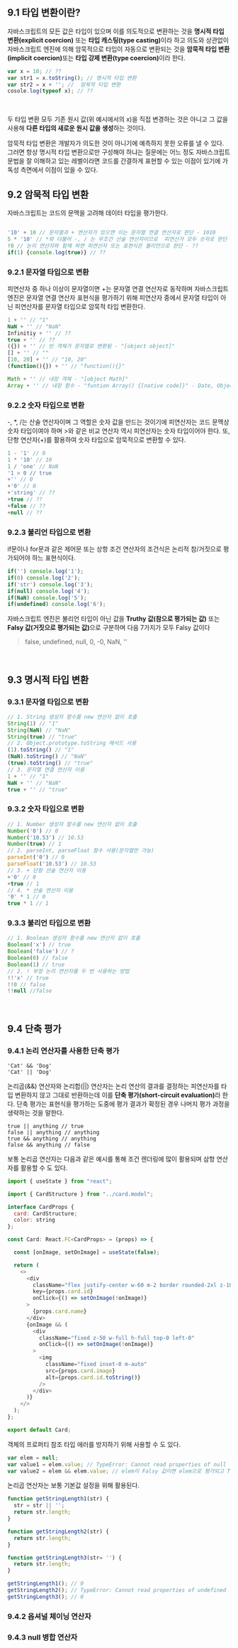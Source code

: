 ## 9.1 타입 변환이란?

자바스크립트의 모든 값은 타입이 있으며 이를 의도적으로 변환하는 것을 <b>명시적 타입 변환(explicit coercion)</b> 또는 <b>타입 캐스팅(type casting)</b>이라 하고
의도와 상관없이 자바스크립트 엔진에 의해 암묵적으로 타입이 자동으로 변환되는 것을 <b>암묵적 타입 변환(implicit coercion)</b>또는 <b>타입 강제 변환(type coercion)</b>이라 한다.

```javascript
var x = 10; // ??
var str1 = x.toString(); // 명시적 타입 변환
var str2 = x + ''; //  암묵적 타입 변환
cosole.log(typeof x); // ??
```

<br>

두 타입 변환 모두 기존 원시 값(위 예시에서의 x)을 직접 변경하는 것은 아니고 그 값을 사용해 <b>다른 타입의 새로운 원시 값을 생성</b>하는 것이다.

암묵적 타입 변환은 개발자가 의도한 것이 아니기에 예측하지 못한 오류를 낼 수 있다. 그러면 항상 명시적 타입 변환으로만 구성해야 하냐는 질문에는
어느 정도 자바스크립트 문법을 잘 이해하고 있는 레벨이라면 코드를 간결하게 표현할 수 있는 이점이 있기에 가독성 측면에서 이점이 있을 수 있다.

## 9.2 암묵적 타입 변환

자바스크립트는 코드의 문맥을 고려해 데이터 타입을 평가한다.

```javascript

'10' + 10 // 문자열과 + 연산자가 있으면 이는 문자열 연결 연산자로 판단 - 1010
5 * '10' // *와 더불어 -, / 는 무조건 산술 연산자이므로  피연산가 모두 숫자로 판단 - 50
!0 // 논리 연산자와 함께 하면 피연산자 또는 표현식은 불리언으로 판단 - ??
if(1) {console.log(true)} // ??
```

### 9.2.1 문자열 타입으로 변환

피연산자 중 하나 이상이 문자열이면 +는 문자열 연결 연산자로 동작하며
자바스크립트 엔진은 문자열 연결 연산자 표현식을 평가하기 위해 피연산자 중에서 문자열 타입이 아닌 피연산자를 문자열 타입으로 암묵적 타입 변환한다.

```javascript
1 + '' // "1"
NaN + '' // "NaN"
Infinitiy + '' // ??
true + '' // ??
({}) + '' // 빈 객체가 문자열로 변환됨 - "[object object]"
[] + '' // ""
[10, 20] + '' // "10, 20"
(function(){}) + '' // "function(){}"

Math + '' // 내장 객체 - "[object Math]"
Array + '' // 내장 함수 - "funtion Array() {[native code]}" - Date, Object, String, parseInt, ...

```

### 9.2.2 숫자 타입으로 변환

-, *, /는 산술 연산자이며 그 역할은 숫자 값을 만드는 것이기에 피연산자는 코드 문맥상 숫자 타입이여야 하며 >와 같은 비교 연산자 역시 피연산자는 숫자 타입이어야 한다.
또, 단항 연산자(+)를 활용하여 숫자 타입으로 암묵적으로 변환할 수 있다.

```javascript
1 - '1' // 0
1 * '10' // 10
1 / 'one' // NaN
'1 > 0 // true
+'' // 0
+'0' // 0
+'string' // ??
+true // ??
+false // ??
+null // ??
```
### 9.2.3 불리언 타입으로 변환

if문이나 for문과 같은 제어문 또는 상항 조건 연산자의 조건식은 논리적 참/거짓으로 평가되어야 하느 표현식이다.

```javascript
if('') console.log('1');
if(0) console.log('2');
if('str') console.log('3');
if(null) console.log('4');
if(NaN) console.log('5');
if(undefined) console.log('6');
```

자바스크립트 엔진은 불리언 타입이 아닌 값을 <b>Truthy 값(참으로 평가되는 값)</b> 또는 <b>Falsy 값(거짓으로 평가되는 값)</b>으로 구분하며
다음 7가지가 모두 Falsy 값이다
> false, undefined, null, 0, -0, NaN, ''

<br>

## 9.3 명시적 타입 변환

### 9.3.1 문자열 타입으로 변환

```javascript
// 1. String 생성자 함수를 new 연산자 없이 호출
String(1) // "1"
String(NaN) // "NaN"
String(true) // "true"
// 2. Object.prototype.toString 메서드 사용
(1).toString() // "1"
(NaN).toString() // "NaN"
(true).toString() // "true"
// 3. 문자열 연결 연산자 이용
1 + '' // "1"
NaN + '' // "NaN"
true + '' // "true"
```

### 9.3.2 숫자 타입으로 변환

```javascript
// 1. Number 생성자 함수를 new 연산자 없이 호출
Number('0') // 0
Number('10.53') // 10.53
Number(true) // 1
// 2. parseInt, parseFloat 함수 사용(문자열만 가능)
parseInt('0') // 0
parseFloat('10.53') // 10.53
// 3. + 단항 산술 연산자 이용
+'0' // 0
+true // 1
// 4. * 산술 연산자 이용
'0' * 1 // 0
true * 1 // 1
```

### 9.3.3 불리언 타입으로 변환

```javascript
// 1. Boolean 생성자 함수를 new 연산자 없이 호출
Boolean('x') // true
Boolean('false') // ?
Boolean(0) // false
Boolean(1) // true
// 2. ! 부정 논리 연산자를 두 번 사용하는 방법
!!'x' // true
!!0 // false
!!null //false
```

<br>

## 9.4 단축 평가

### 9.4.1 논리 연산자를 사용한 단축 평가

```javascipt
'Cat' && 'Dog'
'Cat' || 'Dog'
```

논리곱(&&) 연산자와 논리합(||) 연산자는 논리 연산의 결과를 결정하는 피연산자를 타입 변환하지 않고 그대로 반환하는데 이를 <b>단축 평가(short-circuit evaluation)</b>라 한다.
단축 평가는 표현식을 평가하는 도중에 평가 결과가 확정된 경우 나머지 평가 과정을 생략하는 것을 말한다.

```javascipt
true || anything // true
false || anything // anything
true && anything // anything
false && anything // false
```

보통 논리곱 연산자는 다음과 같은 예시를 통해 조건 렌더링에 많이 활용되며 삼항 연산자를 활용할 수 도 있다.
```javascript
import { useState } from "react";

import { CardStructure } from "../card.model";

interface CardProps {
  card: CardStructure;
  color: string
};

const Card: React.FC<CardProps> = (props) => {

  const [onImage, setOnImage] = useState(false);

  return (
    <>
      <div
        className="flex justify-center w-60 m-2 border rounded-2xl z-10"
        key={props.card.id}
        onClick={() => setOnImage(!onImage)}
      >
        {props.card.name}
      </div>
      {onImage && (
        <div
          className="fixed z-50 w-full h-full top-0 left-0"
          onClick={() => setOnImage(!onImage)}
        >
          <img
            className="fixed inset-0 m-auto"
            src={props.card.image}
            alt={props.card.id.toString()}
          />
        </div>
      )}
    </>
  );
};

export default Card;
```

객체의 프로퍼티 참조 타입 에러를 방지하기 위해 사용할 수 도 있다.

```javascript
var elem = null;
var value1 = elem.value; // TypeError: Cannot read properties of null
var value2 = elem && elem.value; // elem이 Falsy 값이면 elem으로 평가되고 Truthy 값이면 elem.value로 평가
```

논리곱 연산자는 보통 기본값 설정을 위해 활용된다.

```javascript
function getStringLength1(str) {
  str = str || '';
  return str.length;
}

function getStringLength2(str) {
  return str.length;
}

function getStringLength3(str= '') {
  return str.length;
}

getStringLength1(); // 0
getStringLength2(); // TypeError: Cannot read properties of undefined
getStringLength3(); // 0
```

### 9.4.2 옵셔널 체이닝 연산자

### 9.4.3 null 병합 연산자

